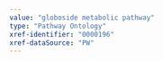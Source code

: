 ```yaml
---
value: "globoside metabolic pathway"
type: "Pathway Ontology"
xref-identifier: "0000196"
xref-dataSource: "PW"
---
```

